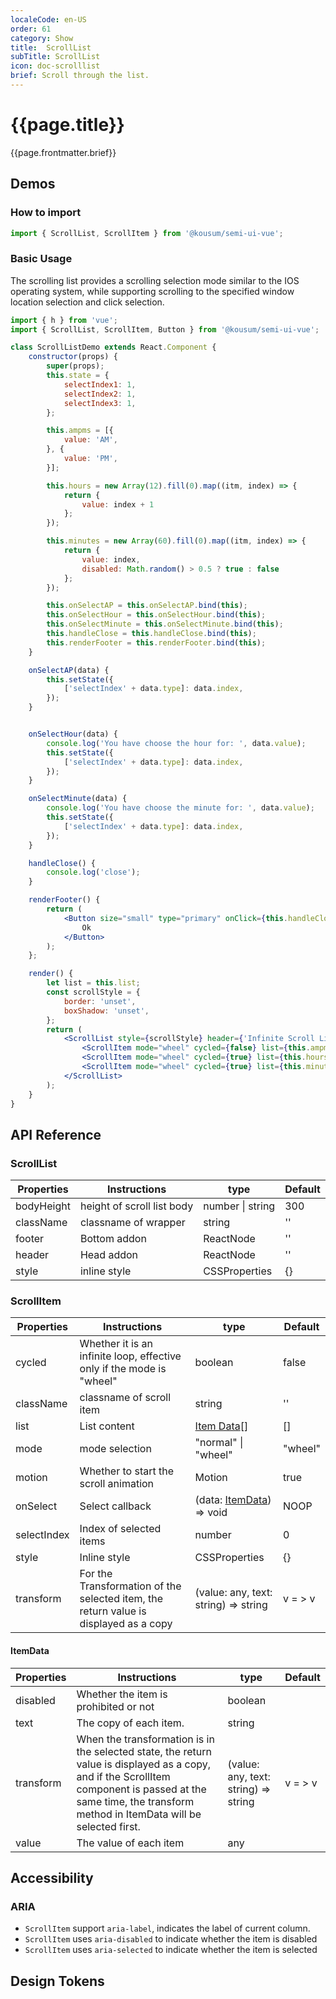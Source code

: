 ```yaml
---
localeCode: en-US
order: 61
category: Show
title:  ScrollList
subTitle: ScrollList
icon: doc-scrolllist
brief: Scroll through the list.
---
```


<script setup>
import { useData } from 'vitepress';
import DesignToken from '../../../DesignToken.vue';



const { site, theme, page, frontmatter } = useData()
</script>

# {{page.title}}

{{page.frontmatter.brief}}
## Demos

### How to import

```jsx import 
import { ScrollList, ScrollItem } from '@kousum/semi-ui-vue';
```
### Basic Usage

The scrolling list provides a scrolling selection mode similar to the IOS operating system, while supporting scrolling to the specified window location selection and click selection.

```jsx live=true
import { h } from 'vue';
import { ScrollList, ScrollItem, Button } from '@kousum/semi-ui-vue';

class ScrollListDemo extends React.Component {
    constructor(props) {
        super(props);
        this.state = {
            selectIndex1: 1,
            selectIndex2: 1,
            selectIndex3: 1,
        };

        this.ampms = [{
            value: 'AM',
        }, {
            value: 'PM',
        }];

        this.hours = new Array(12).fill(0).map((itm, index) => {
            return {
                value: index + 1
            };
        });

        this.minutes = new Array(60).fill(0).map((itm, index) => {
            return {
                value: index,
                disabled: Math.random() > 0.5 ? true : false
            };
        });

        this.onSelectAP = this.onSelectAP.bind(this);
        this.onSelectHour = this.onSelectHour.bind(this);
        this.onSelectMinute = this.onSelectMinute.bind(this);
        this.handleClose = this.handleClose.bind(this);
        this.renderFooter = this.renderFooter.bind(this);
    }

    onSelectAP(data) {
        this.setState({
            ['selectIndex' + data.type]: data.index,
        });
    }


    onSelectHour(data) {
        console.log('You have choose the hour for: ', data.value);
        this.setState({
            ['selectIndex' + data.type]: data.index,
        });
    }

    onSelectMinute(data) {
        console.log('You have choose the minute for: ', data.value);
        this.setState({
            ['selectIndex' + data.type]: data.index,
        });
    }

    handleClose() {
        console.log('close');
    }

    renderFooter() {
        return (
            <Button size="small" type="primary" onClick={this.handleClose}>
                Ok
            </Button>
        );
    };

    render() {
        let list = this.list;
        const scrollStyle = {
            border: 'unset',
            boxShadow: 'unset',
        };
        return (
            <ScrollList style={scrollStyle} header={'Infinite Scroll List'} footer={this.renderFooter()}>
                <ScrollItem mode="wheel" cycled={false} list={this.ampms} type={1} selectedIndex={this.state.selectIndex1} onSelect={this.onSelectAP} />
                <ScrollItem mode="wheel" cycled={true} list={this.hours} type={2} selectedIndex={this.state.selectIndex2} onSelect={this.onSelectHour} />
                <ScrollItem mode="wheel" cycled={true} list={this.minutes} type={3} selectedIndex={this.state.selectIndex3} onSelect={this.onSelectMinute} />
            </ScrollList>
        );
    }
}
```

## API Reference

### ScrollList

| Properties | Instructions | type   | Default |
| ---------- | ------------ | ------ | ------- |
| bodyHeight   | height of scroll list body   | number \| string | 300  |
| className   | classname of wrapper   | string | ''      |
| footer     | Bottom addon | ReactNode | ''      |
| header     | Head addon   | ReactNode | ''      |
| style     | inline style   | CSSProperties | {}      |

### ScrollItem

| Properties  | Instructions                                                                         | type                     | Default |
| ----------- | ------------------------------------------------------------------------------------ | ------------------------ | ------- |
| cycled      | Whether it is an infinite loop, effective only if the mode is "wheel"                | boolean                  | false   |
| className   | classname of scroll item                | string                  | ''   |
| list        | List content                                                                         | [Item Data](#ItemData)[] | []      |
| mode        | mode selection                                                                       | "normal" \| "wheel"      | "wheel"|
| motion      | Whether to start the scroll animation                                                | Motion                  | true    |
| onSelect    | Select callback                                                                      | (data: [ItemData](#ItemData)) => void                 | NOOP    |
| selectIndex | Index of selected items                                                              | number                   | 0       |
| style | Inline style                                                              | CSSProperties                   | {}       |
| transform   | For the Transformation of the selected item, the return value is displayed as a copy | (value: any, text: string) => string                 | v = > v |

#### ItemData

| Properties | Instructions                                                                                                                                                                                                    | type     | Default |
| ---------- | --------------------------------------------------------------------------------------------------------------------------------------------------------------------------------------------------------------- | -------- | ------- |
| disabled   | Whether the item is prohibited or not                                                                                                                                                                           | boolean  |         |
| text       | The copy of each item.                                                                                                                                                                                          | string   |         |
| transform  | When the transformation is in the selected state, the return value is displayed as a copy, and if the ScrollItem component is passed at the same time, the transform method in ItemData will be selected first. | (value: any, text: string) => string | v = > v |
| value      | The value of each item                                                                                                                                                                                          | any       |         |


## Accessibility

### ARIA

- `ScrollItem` support `aria-label`, indicates the label of current column.
- `ScrollItem` uses `aria-disabled` to indicate whether the item is disabled
- `ScrollItem` uses `aria-selected` to indicate whether the item is selected

## Design Tokens
<DesignToken/>
